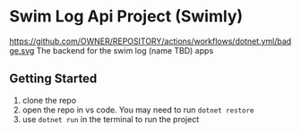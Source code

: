 # Swim Log Api Project (Swimly)
https://github.com/OWNER/REPOSITORY/actions/workflows/dotnet.yml/badge.svg
The backend for the swim log (name TBD) apps
## Getting Started

1. clone the repo
2. open the repo in vs code. You may need to run ```dotnet restore```
3. use ```dotnet run``` in the terminal to run the project
